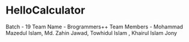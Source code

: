 # HelloCalculator
Batch - 19
Team Name -  Brogrammers++
Team Members - Mohammad Mazedul Islam, Md. Zahin Jawad, Towhidul Islam , Khairul Islam Jony 
